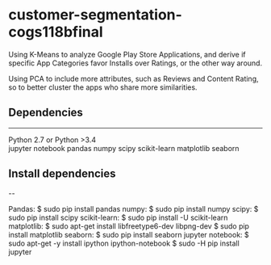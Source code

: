 # customer-segmentation-cogs118bfinal


Using K-Means to analyze Google Play Store Applications, and derive if specific App Categories favor Installs over Ratings, or the other way around. 

Using PCA to include more attributes, such as Reviews and Content Rating, so to better cluster the apps who share more similarities.

## Dependencies
---
Python 2.7 or Python >3.4<br/>
jupyter notebook
pandas
numpy
scipy
scikit-learn
matplotlib
seaborn


## Install dependencies
--

Pandas:           $ sudo pip install pandas
numpy:            $ sudo pip install numpy
scipy:            $ sudo pip install scipy
scikit-learn:     $ sudo pip install -U scikit-learn
matplotlib: 
                  $ sudo apt-get install libfreetype6-dev libpng-dev
                  $ sudo pip install matplotlib 
seaborn:          $ sudo pip install seaborn
jupyter notebook: $ sudo apt-get -y install ipython ipython-notebook
                  $ sudo -H pip install jupyter
